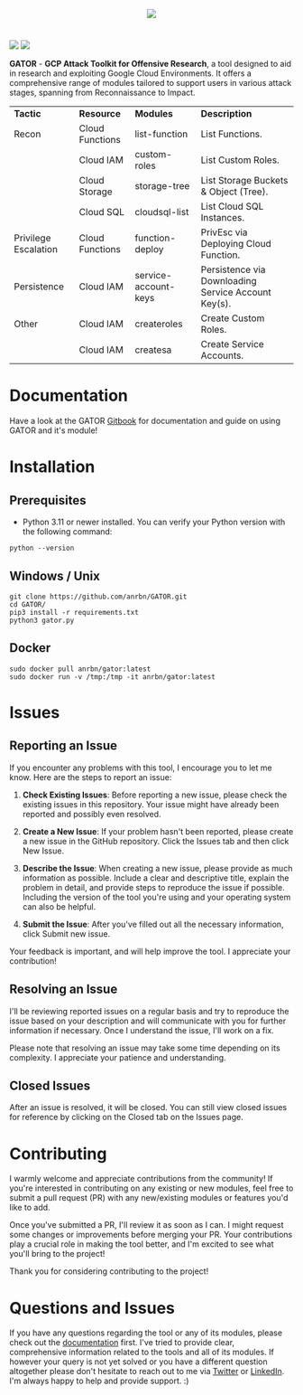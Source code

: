 
<div align="center">

<p><img src="https://drive.google.com/uc?id=16Bs9-czIY7Huz2AIluTRtZrotQuXBu1F"></p>

</div>

# 
![](https://img.shields.io/badge/Python-3.11-%14354C.svg?style=flat-square&logo=python&logoColor=yellow&color=blue) ![](https://img.shields.io/github/release/anrbn/GATOR?style=flat-square&color=blueviolet) 

**GATOR** - **GCP Attack Toolkit for Offensive Research**, a tool designed to aid in research and exploiting Google Cloud Environments. It offers a comprehensive range of modules tailored to support users in various attack stages, spanning from Reconnaissance to Impact.  

<div>
<table>
  <tr>
   <td><strong>Tactic</strong></td>
   <td><strong>Resource</strong></td>
   <td><strong>Modules</strong></td>
   <td><strong>Description</strong></td>
  </tr>
  <tr>
   <td>Recon</td>
   <td>Cloud Functions</td>
   <td>list-function</td>
  <td>List Functions.</td>
  </tr>
  <tr>
   <td></td>
   <td>Cloud IAM</td>
   <td>custom-roles</td>
      <td>List Custom Roles.</td>
  </tr>
  <tr>
   <td></td>
   <td>Cloud Storage</td>
   <td>storage-tree</td>
      <td>List Storage Buckets & Object (Tree).</td>
  </tr>
  <tr>
   <td></td>
   <td>Cloud SQL</td>
   <td>cloudsql-list</td>
   <td>List Cloud SQL Instances.</td>

  </tr>
  <tr>
   <td>Privilege Escalation</td>
   <td>Cloud Functions</td>
   <td>function-deploy</td>
   <td>PrivEsc via Deploying Cloud Function.</td>
  </tr>
    <tr>
   <td>Persistence</td>
   <td>Cloud IAM</td>
   <td>service-account-keys</td>
   <td>Persistence via Downloading Service Account Key(s).</td>
  </tr>
      <tr>
   <td>Other</td>
   <td>Cloud IAM</td>
   <td>createroles</td>
   <td>Create Custom Roles.</td>
  </tr>
  <tr>
  <td></td>
     <td>Cloud IAM</td>
   <td>createsa</td>
   <td>Create Service Accounts.</td>
   </tr>
</table>
</div>

# Documentation

Have a look at the GATOR [Gitbook](https://anrbn.gitbook.io/gator/) for documentation and guide on using GATOR and it's module!

# Installation

## Prerequisites

* Python 3.11 or newer installed. You can verify your Python version with the following command:
```shell
python --version
```

## Windows / Unix

```shell
git clone https://github.com/anrbn/GATOR.git
cd GATOR/
pip3 install -r requirements.txt
python3 gator.py
```

## Docker
```shell
sudo docker pull anrbn/gator:latest
sudo docker run -v /tmp:/tmp -it anrbn/gator:latest
```

# Issues
## Reporting an Issue
If you encounter any problems with this tool, I encourage you to let me know. Here are the steps to report an issue:

1. **Check Existing Issues**: Before reporting a new issue, please check the existing issues in this repository. Your issue might have already been reported and possibly even resolved.

2. **Create a New Issue**: If your problem hasn't been reported, please create a new issue in the GitHub repository. Click the Issues tab and then click New Issue.

3. **Describe the Issue**: When creating a new issue, please provide as much information as possible. Include a clear and descriptive title, explain the problem in detail, and provide steps to reproduce the issue if possible. Including the version of the tool you're using and your operating system can also be helpful.

4. **Submit the Issue**: After you've filled out all the necessary information, click Submit new issue.

Your feedback is important, and will help improve the tool. I appreciate your contribution!

## Resolving an Issue
I'll be reviewing reported issues on a regular basis and try to reproduce the issue based on your description and will communicate with you for further information if necessary. Once I understand the issue, I'll work on a fix.

Please note that resolving an issue may take some time depending on its complexity. I appreciate your patience and understanding.

## Closed Issues
After an issue is resolved, it will be closed. You can still view closed issues for reference by clicking on the Closed tab on the Issues page.

# Contributing
I warmly welcome and appreciate contributions from the community! If you're interested in contributing on any existing or new modules, feel free to submit a pull request (PR) with any new/existing modules or features you'd like to add.

Once you've submitted a PR, I'll review it as soon as I can. I might request some changes or improvements before merging your PR. Your contributions play a crucial role in making the tool better, and I'm excited to see what you'll bring to the project!

Thank you for considering contributing to the project!


# Questions and Issues
If you have any questions regarding the tool or any of its modules, please check out the [documentation](https://anrbn.gitbook.io/gator/) first. I've tried to provide clear, comprehensive information related to the tools and all of its modules. If however your query is not yet solved or you have a different question altogether please don't hesitate to reach out to me via [Twitter](https://twitter.com/corvuscr0w) or [LinkedIn](https://www.linkedin.com/in/anrbnds/). I'm always happy to help and provide support. :)

